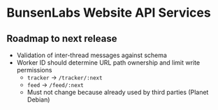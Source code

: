 BunsenLabs Website API Services
===============================

Roadmap to next release
-----------------------

 * Validation of inter-thread messages against schema
 * Worker ID should determine URL path ownership and limit write permissions
   * `tracker` → `/tracker/:next`
   * `feed` → `/feed/:next`
    * Must not change because already used by third parties (Planet Debian)
